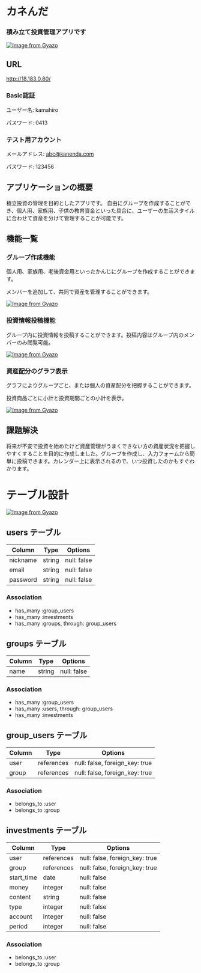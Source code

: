 # カネんだ
### 積み立て投資管理アプリです

[![Image from Gyazo](https://i.gyazo.com/50e90134741d397aaa513afccb5d8d9c.png)](https://gyazo.com/50e90134741d397aaa513afccb5d8d9c)

## URL
http://18.183.0.80/

### Basic認証
ユーザー名: kamahiro

パスワード: 0413

### テスト用アカウント
メールアドレス: abc@kanenda.com

パスワード: 123456

## アプリケーションの概要
積立投資の管理を目的としたアプリです。
自由にグループを作成することができ、個人用、家族用、子供の教育資金といった具合に、ユーザーの生活スタイルに合わせて資産を分けて管理することが可能です。

## 機能一覧

### グループ作成機能
個人用、家族用、老後資金用といったかんじにグループを作成することができます。

メンバーを追加して、共同で資産を管理することができます。

[![Image from Gyazo](https://i.gyazo.com/21134428e5a2c285c703f9652164f1bd.gif)](https://gyazo.com/21134428e5a2c285c703f9652164f1bd)

### 投資情報投稿機能
グループ内に投資情報を投稿することができます。投稿内容はグループ内のメンバーのみ閲覧可能。

[![Image from Gyazo](https://i.gyazo.com/973e6734e0b1901613c21055bf2a73fe.gif)](https://gyazo.com/973e6734e0b1901613c21055bf2a73fe)

### 資産配分のグラフ表示
グラフによりグループごと、または個人の資産配分を把握することができます。

投資商品ごとに小計と投資期間ごとの小計を表示。

[![Image from Gyazo](https://i.gyazo.com/5b052203c12d0fec90226877678658a6.gif)](https://gyazo.com/5b052203c12d0fec90226877678658a6)


## 課題解決
将来が不安で投資を始めたけど資産管理がうまくできない方の資産状況を把握しやすくすることを目的に作成しました。グループを作成し、入力フォームから簡単に投稿できます。カレンダー上に表示されるので、いつ投資したのかもすぐわかります。

# テーブル設計
[![Image from Gyazo](https://i.gyazo.com/919fcef5a08b04b4bdcc4aa09228c9cd.png)](https://gyazo.com/919fcef5a08b04b4bdcc4aa09228c9cd)

## users テーブル

| Column   | Type   | Options     |
| -------- | ------ | ----------- |
| nickname | string | null: false |
| email    | string | null: false |
| password | string | null: false |

### Association

- has_many :group_users
- has_many :investments
- has_many :groups, through: group_users


## groups テーブル

| Column | Type   | Options     |
| ------ | ------ | ----------- |
| name   | string | null: false |

### Association

- has_many :group_users
- has_many :users, through: group_users
- has_many :investments


## group_users テーブル

| Column | Type       | Options                        |
| ------ | ---------- | ------------------------------ |
| user   | references | null: false, foreign_key: true |
| group  | references | null: false, foreign_key: true |

### Association

- belongs_to :user
- belongs_to :group


## investments テーブル

| Column     | Type       | Options                        |
| ---------- | ---------- | ------------------------------ |
| user       | references | null: false, foreign_key: true |
| group      | references | null: false, foreign_key: true |
| start_time | date       | null: false                    |
| money      | integer    | null: false                    |
| content    | string     | null: false                    |
| type       | integer    | null: false                    |
| account    | integer    | null: false                    |
| period     | integer    | null: false                    |

### Association

- belongs_to :user
- belongs_to :group
